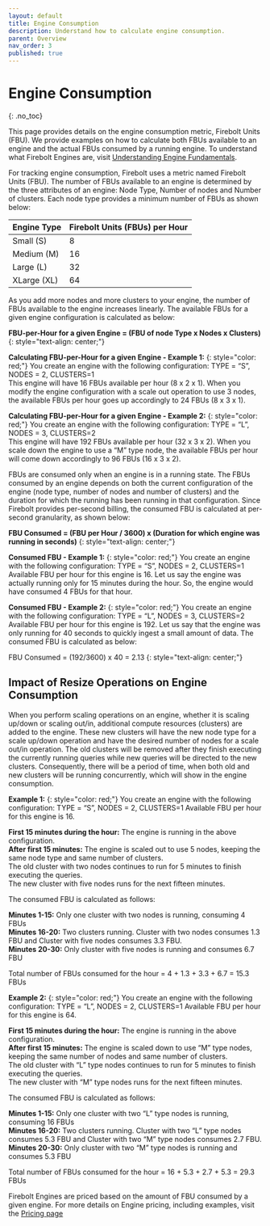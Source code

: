 ```yaml
---
layout: default
title: Engine Consumption
description: Understand how to calculate engine consumption.
parent: Overview
nav_order: 3
published: true
---
```

# Engine Consumption
{: .no_toc}

This page provides details on the engine consumption metric, Firebolt Units (FBU).  We provide examples on how to calculate both FBUs available to an engine and the actual FBUs consumed by a running engine. To understand what Firebolt Engines are, visit [Understanding Engine Fundamentals](../Overview/understanding-engine-fundamentals.md).

For tracking engine consumption, Firebolt uses a metric named Firebolt Units (FBU). The number of FBUs available to an engine is determined by the three attributes of an engine: Node Type, Number of nodes and Number of clusters. Each node type provides a minimum number of FBUs as shown below:

|      Engine Type      |  Firebolt Units (FBUs) per Hour  |      
| :-------------------- | :------------------------------- | 
|      Small (S)        |              8                   |
|      Medium (M)       |              16                  |
|      Large (L)        |              32                  |
|      XLarge (XL)      |              64                  |

As you add more nodes and more clusters to your engine, the number of FBUs available to the engine increases linearly. The available FBUs for a given engine configuration is calculated as below:
 
**FBU-per-Hour for a given Engine = (FBU of node Type x Nodes x Clusters)**
{: style="text-align: center;"}


**Calculating FBU-per-Hour for a given Engine - Example 1:**
{: style="color: red;"}
You create an engine with the following configuration: TYPE = “S”, NODES = 2, CLUSTERS=1 <br />
This engine will have 16 FBUs available per hour (8 x 2 x 1). When you modify the engine configuration with a scale out operation to use 3 nodes, the available FBUs per hour goes up accordingly to 24 FBUs (8 x 3 x 1).

**Calculating FBU-per-Hour for a given Engine - Example 2:**
{: style="color: red;"}
You create an engine with the following configuration: TYPE = “L”, NODES = 3, CLUSTERS=2 <br />
This engine will have 192 FBUs available per hour (32 x 3 x 2).  When you scale down the engine to use a “M” type node, the available FBUs per hour will come down accordingly to 96 FBUs (16 x 3 x 2).

FBUs are consumed only when an engine is in a running state. The FBUs consumed by an engine depends on both the current configuration of the engine (node type, number of nodes and number of clusters) and the duration for which the running has been running in that configuration. Since Firebolt provides per-second billing, the consumed FBU is calculated at per-second granularity, as shown below: <br />

**FBU Consumed  = (FBU per Hour / 3600) x (Duration for which engine was running in seconds)**
{: style="text-align: center;"}


**Consumed FBU - Example 1:**
{: style="color: red;"}
You create an engine with the following configuration: TYPE = “S”, NODES = 2, CLUSTERS=1 <br />
Available FBU per hour for this engine is 16. Let us say the engine was actually running only for 15 minutes during the hour. So, the engine would have consumed 4 FBUs for that hour.


**Consumed FBU - Example 2:**
{: style="color: red;"}
You create an engine with the following configuration: TYPE = “L”, NODES = 3, CLUSTERS=2 <br />
Available FBU per hour for this engine is 192. Let us say that the engine was only running for 40 seconds to quickly ingest a small amount of data. The consumed FBU is calculated as below:

FBU Consumed = (192/3600) x 40 = 2.13 
{: style="text-align: center;"}

## Impact of Resize Operations on Engine Consumption
When you perform scaling operations on an engine, whether it is scaling up/down or scaling out/in, additional compute resources (clusters) are added to the engine. These new clusters will have the new node type for a scale up/down operation and have the desired number of nodes for a scale out/in operation. The old clusters will be removed after they finish executing the currently running queries while new queries will be directed to the new clusters. Consequently, there will be a period of time, when both old and new clusters will be running concurrently, which will show in the engine consumption.

**Example 1:**
{: style="color: red;"}
You create an engine with the following configuration: TYPE = “S”, NODES = 2, CLUSTERS=1
Available FBU per hour for this engine is 16. 

**First 15 minutes during the hour:**  The engine is running in the above configuration. <br />
**After first 15 minutes:** The engine is scaled out to use 5 nodes, keeping the same node type and same number of clusters. <br />
The old cluster with two nodes continues to run for 5 minutes to finish executing the queries. <br />
The new cluster with five nodes runs for the next fifteen minutes. <br />

The consumed FBU is calculated as follows:

**Minutes 1-15:** Only one cluster with two nodes is running, consuming 4 FBUs <br />
**Minutes 16-20:** Two clusters running. Cluster with two nodes consumes 1.3 FBU and Cluster with five nodes consumes 3.3 FBU. <br />
**Minutes 20-30:** Only cluster with five nodes is running and consumes 6.7 FBU <br />

Total number of FBUs consumed for the hour = 4 + 1.3 + 3.3 + 6.7 = 15.3 FBUs

**Example 2:**
{: style="color: red;"}
You create an engine with the following configuration: TYPE = “L”, NODES = 2, CLUSTERS=1
Available FBU per hour for this engine is 64. 

**First 15 minutes during the hour:**  The engine is running in the above configuration. <br />
**After first 15 minutes:** The engine is scaled down to use “M” type nodes, keeping the same number of nodes and same number of clusters. <br /> 
The old cluster with “L” type nodes continues to run for 5 minutes to finish executing the queries. <br />
The new cluster with “M” type nodes runs for the next fifteen minutes. <br />

The consumed FBU is calculated as follows:

**Minutes 1-15:** Only one cluster with two “L” type nodes is running, consuming 16 FBUs <br />
**Minutes 16-20:** Two clusters running. Cluster with two “L” type nodes consumes 5.3 FBU and Cluster with two “M” type nodes consumes 2.7 FBU. <br />
**Minutes 20-30:** Only cluster with two “M” type nodes is running and consumes 5.3 FBU <br />

Total number of FBUs consumed for the hour = 16 + 5.3 + 2.7 + 5.3 = 29.3 FBUs


Firebolt Engines are priced based on the amount of FBU consumed by a given engine. For more details on Engine pricing, including examples, visit the [Pricing page](https://www.firebolt.io/pricing)
